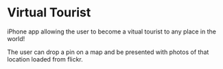 Virtual Tourist
===============

iPhone app allowing the user to become a vitual tourist to any place in the world!

The user can drop a pin on a map and be presented with photos of that location loaded from flickr.
